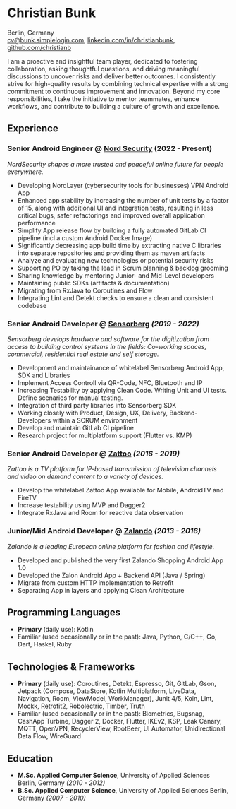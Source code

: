 # Christian Bunk
Berlin, Germany <br>
cv@bunk.simplelogin.com, [linkedin.com/in/christianbunk](https://linkedin.com/in/christianbunk), [github.com/christianb](https://github.com/christianb)

I am a proactive and insightful team player, dedicated to fostering collaboration, asking thoughtful questions, and driving meaningful discussions to uncover risks and deliver better outcomes. I consistently strive for high-quality results by combining technical expertise with a strong commitment to continuous improvement and innovation. Beyond my core responsibilities, I take the initiative to mentor teammates, enhance workflows, and contribute to building a culture of growth and excellence.

## Experience
### Senior Android Engineer @ [Nord Security](https://nordsecurity.com/about-us) (2022 - Present)
_NordSecurity shapes a more trusted and peaceful online future for people everywhere._
- Developing NordLayer (cybersecurity tools for businesses) VPN Android App
- Enhanced app stability by increasing the number of unit tests by a factor of 15, along with additional UI and integration tests, resulting in less critical bugs, safer refactorings and improved overall application performance
- Simplify App release flow by building a fully automated GitLab CI pipeline (incl a custom Android Docker Image)
- Significantly decreasing app build time by extracting native C libraries into separate repositories and providing them as maven artifacts
- Analyze and evaluating new technologies or potential security risks
- Supporting PO by taking the lead in Scrum planning & backlog grooming
- Sharing knowledge by mentoring Junior- and Mid-Level developers
- Maintaining public SDKs (artifacts & documentation)
- Migrating from RxJava to Coroutines and Flow
- Integrating Lint and Detekt checks to ensure a clean and consistent codebase

### **Senior Android Developer** @ [Sensorberg](https://sensorberg.com) _(2019 - 2022)_
_Sensorberg develops hardware and software for the digitization from access to building control systems in the fields: Co-working spaces, commercial, residential real estate and self storage._
- Development and maintainance of whitelabel Sensorberg Android App, SDK and Libraries
- Implement Access Controll via QR-Code, NFC, Bluetooth and IP
- Increasing Testability by applying Clean Code. Writing Unit and UI tests. Define scenarios for manual testing.
- Integration of third party libraries into Sensorberg SDK
- Working closely with Product, Design, UX, Delivery, Backend-Developers within a SCRUM environment
- Develop and maintain GitLab CI pipeline
- Research project for multiplatform support (Flutter vs. KMP)

### **Senior Android Developer** @ [Zattoo](https://zattoo.com/company/en/about-us/) _(2016 - 2019)_
_Zattoo is a TV platform for IP-based transmission of television channels and video on demand content to a variety of devices._
- Develop the whitelabel Zattoo App available for Mobile, AndroidTV and FireTV
- Increase testability using MVP and Dagger2
- Integrate RxJava and Room for reactive data observation
	     
### **Junior/Mid Android Developer** @ [Zalando](https://corporate.zalando.com/en/newsroom) _(2013 - 2016)_
 _Zalando is a leading European online platform for fashion and lifestyle._
- Developed and published the very first Zalando Shopping Android App 1.0
- Developed the Zalon Android App + Backend API (Java / Spring)
- Migrate from custom HTTP implementation to Retrofit
- Separating App in layers and applying Clean Architecture

## Programming Languages
* __Primary__ (daily use): Kotlin
* Familiar (used occasionally or in the past): Java, Python, C/C++, Go, Dart, Haskel, Ruby 

## Technologies & Frameworks
* __Primary__ (daily use): Coroutines, Detekt, Espresso, Git, GitLab, Gson, Jetpack (Compose, DataStore, Kotlin Multiplatform, LiveData, Navigation, Room, ViewModel, WorkManager), Junit 4/5, Koin, Lint, Mockk, Retrofit2, Robolectric, Timber, Truth
* Familiar (used occasionally or in the past): Biometrics, Bugsnag, CashApp Turbine, Dagger 2, Docker, Flutter, IKEv2, KSP, Leak Canary, MQTT, OpenVPN, RecyclerView, RootBeer, UI Automator, Unidirectional Data Flow, WireGuard

## Education
* **M.Sc. Applied Computer Science**, University of Applied Sciences Berlin, Germany _(2010 - 2012)_
* **B.Sc. Applied Computer Science**, University of Applied Sciences Berlin, Germany _(2007 - 2010)_
